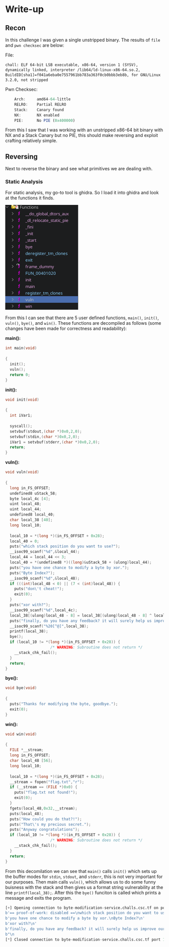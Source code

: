 # Write-up
## Recon
In this challenge I was given a single unstripped binary. The results of `file` and `pwn checksec` are below:

File:
```
chall: ELF 64-bit LSB executable, x86-64, version 1 (SYSV), dynamically linked, interpreter /lib64/ld-linux-x86-64.so.2, BuildID[sha1]=f041a6eba0e7557961bb783a363f0cb0bbb3eb8b, for GNU/Linux 3.2.0, not stripped
```

Pwn Checksec:
```javascript
    Arch:     amd64-64-little
    RELRO:    Partial RELRO
    Stack:    Canary found
    NX:       NX enabled
    PIE:      No PIE (0x400000)
```

From this I saw that I was working with an unstripped x86-64 bit binary with NX and a Stack Canary but no PIE, this should make reversing and exploit crafting relatively simple.

## Reversing
Next to reverse the binary and see what primitives we are dealing with.

### Static Analysis
For static analysis, my go-to tool is ghidra. So I load it into ghidra and look at the functions it finds. 

![Fig 1.](./functions.png "Ghidra function symbol tree")

From this I can see that there are 5 user defined functions, `main()`, `init()`, `vuln()`, `bye()`, and `win()`. These functions are decompiled as follows (some changes have been made for correctness and readability):

**main():**

```C
int main(void)

{
  init();
  vuln();
  return 0;
}
```

**init():**

```C
void init(void)

{
  int iVar1;
  
  syscall();
  setvbuf(stdout,(char *)0x0,2,0);
  setvbuf(stdin,(char *)0x0,2,0);
  iVar1 = setvbuf(stderr,(char *)0x0,2,0);
  return;
}
```

**vuln():**

```C
void vuln(void)

{
  long in_FS_OFFSET;
  undefined8 uStack_58;
  byte local_4c [4];
  uint local_48;
  uint local_44;
  undefined8 local_40;
  char local_38 [40];
  long local_10;
  
  local_10 = *(long *)(in_FS_OFFSET + 0x28);
  local_40 = 0;
  puts("which stack position do you want to use?");
  __isoc99_scanf("%d",&local_44);
  local_44 = local_44 << 3;
  local_40 = *(undefined8 *)((long)&uStack_58 + (ulong)local_44);
  puts("you have one chance to modify a byte by xor.");
  puts("Byte Index?");
  __isoc99_scanf("%d",&local_48);
  if (((int)local_48 < 0) || (7 < (int)local_48)) {
    puts("don\'t cheat!");
    exit(0);
  }
  puts("xor with?");
  __isoc99_scanf("%d",local_4c);
  local_38[(ulong)local_48 - 8] = local_38[(ulong)local_48 - 8] ^ local_4c[0];
  puts("finally, do you have any feedback? it will surely help us improve our service.");
  __isoc99_scanf("%20[^@]",local_38);
  printf(local_38);
  bye();
  if (local_10 != *(long *)(in_FS_OFFSET + 0x28)) {
                    /* WARNING: Subroutine does not return */
    __stack_chk_fail();
  }
  return;
}
```
**bye():**

```C
void bye(void)

{  
  puts("Thanks for modifying the byte, goodbye.");
  exit(0);
}
```

**win():**

```C
void win(void)

{
  FILE *__stream;
  long in_FS_OFFSET;
  char local_48 [56];
  long local_10;
  
  local_10 = *(long *)(in_FS_OFFSET + 0x28);
  __stream = fopen("flag.txt","r");
  if (__stream == (FILE *)0x0) {
    puts("flag.txt not found!");
    exit(0);
  }
  fgets(local_48,0x32,__stream);
  puts(local_48);
  puts("How could you do that?!");
  puts("That\'s my precious secret.");
  puts("Anyway congratulations");
  if (local_10 != *(long *)(in_FS_OFFSET + 0x28)) {
                    /* WARNING: Subroutine does not return */
    __stack_chk_fail();
  }
  return;
}
```

From this decomilation we can see that `main()` calls `init()` which sets up the buffer modes for `stdin`, `stdout`, and `stderr`, this is not very important for our purposes. Then main calls `vuln()`, which allows us to do some funny buisness with the stack and then gives us a format string vulnerability at the line `printf(local_38);`. After this the `bye()` funciton is called which prints a message and exits the program.

```python
[+] Opening connection to byte-modification-service.challs.csc.tf on port 1337: Done
b'== proof-of-work: disabled ==\nwhich stack position do you want to use?\n'
b'you have one chance to modify a byte by xor.\nByte Index?\n'
b'xor with?\n'
b'finally, do you have any feedback? it will surely help us improve our service.\n'
b"\n                                                                                                                                                                                                                                                      4AAAAAAAACSCTF{y0u_Kn0W_fOrmA7_57r1NG_4nd_C4LL_BYTE5}\nHow could you do that?!\nThat's my precious secret.\nAnyway congratulations\n"
[*] Closed connection to byte-modification-service.challs.csc.tf port 1337
```
